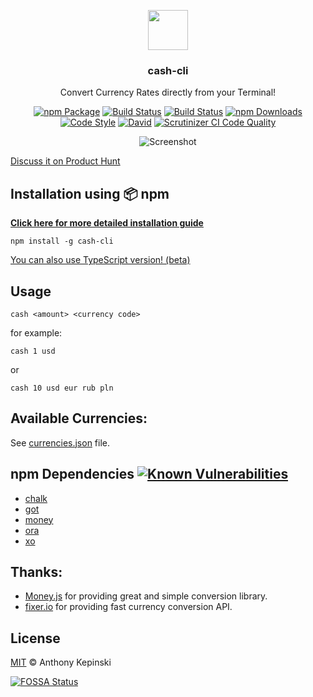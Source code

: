 <p align="center">
  <img src="https://i.imgur.com/ddhPSQ4.png" height="64">
  <h3 align="center">cash-cli</h3>
  <p align="center">Convert Currency Rates directly from your Terminal!<p>
  <p align="center"><a href="https://www.npmjs.com/package/cash-cli"><img src="https://badge.fury.io/js/cash-cli.svg" alt="npm Package"></a>  <a href="https://travis-ci.org/xxczaki/cash-cli"><img src="https://travis-ci.org/xxczaki/cash-cli.svg?branch=master" alt="Build Status"></a>  <a href="https://circleci.com/gh/xxczaki/cash-cli/"><img src="https://circleci.com/gh/xxczaki/cash-cli.svg?style=svg" alt="Build Status"></a>  <a href="https://npmjs.com/package/cash-cli"><img src="https://img.shields.io/npm/dt/cash-cli.svg" alt="npm Downloads"></a>  <a href="https://github.com/sindresorhus/xo"><img src="https://img.shields.io/badge/code_style-XO-5ed9c7.svg" alt="Code Style"></a>  <a href="https://www.david-dm.org/xxczaki/cash-cli"><img src="https://david-dm.org/xxczaki/cash-cli.svg" alt="David"></a> <a href="https://scrutinizer-ci.com/g/xxczaki/cash-cli/"><img src="https://scrutinizer-ci.com/g/xxczaki/cash-cli/badges/quality-score.png?b=master
" alt="Scrutinizer CI Code Quality"></a></p>
</p>
<p align="center"><img src="https://i.imgur.com/kOhOiBU.gif" alt="Screenshot"></p>

[Discuss it on Product Hunt](https://www.producthunt.com/posts/cash-cli)
## Installation using :package: npm

**[Click here for more detailed installation guide](https://github.com/xxczaki/cash-cli/wiki/1.-Installation)**

```
npm install -g cash-cli
```

[You can also use TypeScript version! (beta)](https://github.com/xxczaki/cash-ts)

## Usage

```
cash <amount> <currency code>
```

for example:

```
cash 1 usd
```

or

```
cash 10 usd eur rub pln
```

## Available Currencies:

See [currencies.json](https://github.com/xxczaki/cash-cli/blob/master/lib/currencies.json) file.

## npm Dependencies [![Known Vulnerabilities](https://snyk.io/test/github/xxczaki/cash-cli/badge.svg)](https://snyk.io/test/github/xxczaki/cash-cli)

- [chalk](https://www.npmjs.com/package/chalk)
- [got](https://www.npmjs.com/package/got)
- [money](https://www.npmjs.com/package/money)
- [ora](https://www.npmjs.com/package/ora)
- [xo](https://www.npmjs.com/package/xo)

## Thanks:

- [Money.js](http://openexchangerates.github.io/money.js/) for providing great and simple conversion library.
- [fixer.io](http://fixer.io/) for providing fast currency conversion API.

## License

[MIT](https://opensource.org/licenses/MIT) © Anthony Kepinski

[![FOSSA Status](https://app.fossa.io/api/projects/git%2Bgithub.com%2Fxxczaki%2Fcash-cli.svg?type=large)](https://app.fossa.io/projects/git%2Bgithub.com%2Fxxczaki%2Fcash-cli?ref=badge_large)
